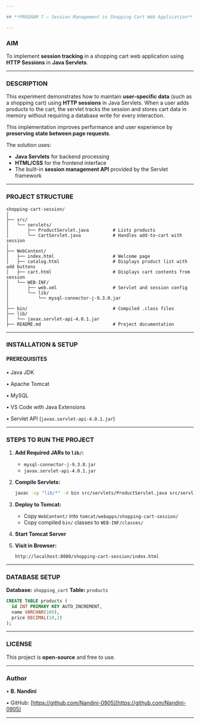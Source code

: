 ```yaml
---

## **PROGRAM 7 – Session Management in Shopping Cart Web Application**

---
```


### **AIM**

To implement **session tracking** in a shopping cart web application using **HTTP Sessions** in **Java Servlets**.

---

### **DESCRIPTION**

This experiment demonstrates how to maintain **user-specific data** (such as a shopping cart) using **HTTP sessions** in Java Servlets. When a user adds products to the cart, the servlet tracks the session and stores cart data in memory without requiring a database write for every interaction.

This implementation improves performance and user experience by **preserving state between page requests**.

The solution uses:

* **Java Servlets** for backend processing
* **HTML/CSS** for the frontend interface
* The built-in **session management API** provided by the Servlet framework

---

### **PROJECT STRUCTURE**

```
shopping-cart-session/
│
├── src/
│   └── servlets/
│       ├── ProductServlet.java         # Lists products
│       └── CartServlet.java            # Handles add-to-cart with session
│
├── WebContent/
│   ├── index.html                      # Welcome page
│   ├── catalog.html                    # Displays product list with add buttons
│   ├── cart.html                       # Displays cart contents from session
│   └── WEB-INF/
│       ├── web.xml                     # Servlet and session config
│       └── lib/
│           └── mysql-connector-j-9.3.0.jar
│
├── bin/                                # Compiled .class files
├── lib/
│   └── javax.servlet-api-4.0.1.jar
├── README.md                           # Project documentation
```

---

### **INSTALLATION & SETUP**

#### **PREREQUISITES**

• Java JDK

• Apache Tomcat

• MySQL

• VS Code with Java Extensions

• Servlet API (`javax.servlet-api-4.0.1.jar`)

---

### **STEPS TO RUN THE PROJECT**

1. **Add Required JARs to `lib/`:**

   * `mysql-connector-j-9.3.0.jar`
   * `javax.servlet-api-4.0.1.jar`

2. **Compile Servlets:**

   ```bash
   javac -cp "lib/*" -d bin src/servlets/ProductServlet.java src/servlets/CartServlet.java
   ```

3. **Deploy to Tomcat:**

   * Copy `WebContent/` into `tomcat/webapps/shopping-cart-session/`
   * Copy compiled `bin/` classes to `WEB-INF/classes/`

4. **Start Tomcat Server**

5. **Visit in Browser:**

   ```
   http://localhost:8080/shopping-cart-session/index.html
   ```

---

### **DATABASE SETUP**

**Database:** `shopping_cart`
**Table:** `products`

```sql
CREATE TABLE products (
  id INT PRIMARY KEY AUTO_INCREMENT,
  name VARCHAR(100),
  price DECIMAL(10,2)
);
```

---

### **LICENSE**

This project is **open-source** and free to use.

---

### **Author**

• **B. Nandini**

• GitHub: [https://github.com/Nandini-0905](https://github.com/Nandini-0905)

---

